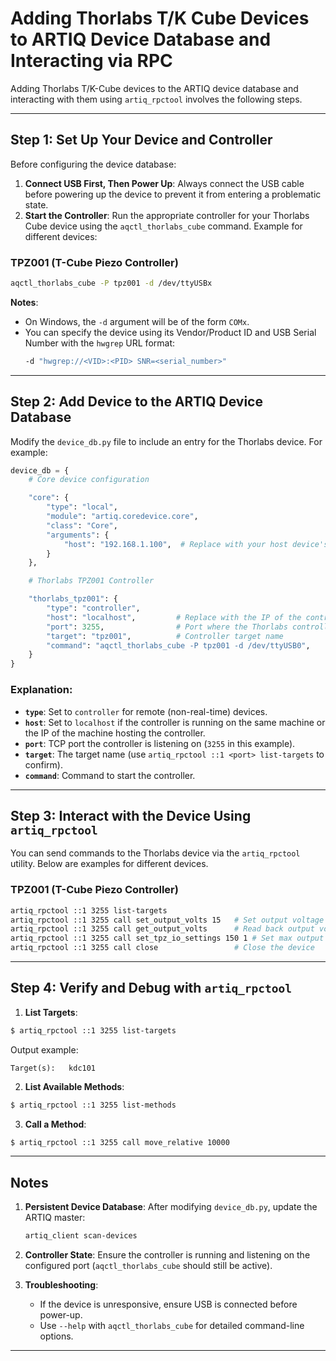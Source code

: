 # Adding Thorlabs T/K Cube Devices to ARTIQ Device Database and Interacting via RPC

Adding Thorlabs T/K-Cube devices to the ARTIQ device database and interacting with them using `artiq_rpctool` involves the following steps.

---

## **Step 1: Set Up Your Device and Controller**
Before configuring the device database:

1. **Connect USB First, Then Power Up**: Always connect the USB cable before powering up the device to prevent it from entering a problematic state.
2. **Start the Controller**: Run the appropriate controller for your Thorlabs Cube device using the `aqctl_thorlabs_cube` command. Example for different devices:

### **TPZ001 (T-Cube Piezo Controller)**
```bash
aqctl_thorlabs_cube -P tpz001 -d /dev/ttyUSBx
```

**Notes**:
- On Windows, the `-d` argument will be of the form `COMx`.
- You can specify the device using its Vendor/Product ID and USB Serial Number with the `hwgrep` URL format:
  ```bash
  -d "hwgrep://<VID>:<PID> SNR=<serial_number>"
  ```

---

## **Step 2: Add Device to the ARTIQ Device Database**
Modify the `device_db.py` file to include an entry for the Thorlabs device. For example:

```python
device_db = {
    # Core device configuration

    "core": {
        "type": "local",
        "module": "artiq.coredevice.core",
        "class": "Core",
        "arguments": {
            "host": "192.168.1.100",  # Replace with your host device's IP
        }
    },

    # Thorlabs TPZ001 Controller

    "thorlabs_tpz001": {
        "type": "controller",
        "host": "localhost",         # Replace with the IP of the controller
        "port": 3255,                # Port where the Thorlabs controller listens
        "target": "tpz001",          # Controller target name
        "command": "aqctl_thorlabs_cube -P tpz001 -d /dev/ttyUSB0",
    }
}
```

### Explanation:
- **`type`**: Set to `controller` for remote (non-real-time) devices.
- **`host`**: Set to `localhost` if the controller is running on the same machine or the IP of the machine hosting the controller.
- **`port`**: TCP port the controller is listening on (`3255` in this example).
- **`target`**: The target name (use `artiq_rpctool ::1 <port> list-targets` to confirm).
- **`command`**: Command to start the controller.

---

## **Step 3: Interact with the Device Using `artiq_rpctool`**
You can send commands to the Thorlabs device via the `artiq_rpctool` utility. Below are examples for different devices.

### **TPZ001 (T-Cube Piezo Controller)**
```bash
artiq_rpctool ::1 3255 list-targets
artiq_rpctool ::1 3255 call set_output_volts 15   # Set output voltage to 15 V
artiq_rpctool ::1 3255 call get_output_volts      # Read back output voltage
artiq_rpctool ::1 3255 call set_tpz_io_settings 150 1 # Set max output voltage to 150 V
artiq_rpctool ::1 3255 call close                 # Close the device
```

---

## **Step 4: Verify and Debug with `artiq_rpctool`**

1. **List Targets**:

```bash
$ artiq_rpctool ::1 3255 list-targets
```
   Output example:
   ```
   Target(s):   kdc101
   ```

2. **List Available Methods**:
```bash
$ artiq_rpctool ::1 3255 list-methods
```

3. **Call a Method**:
```bash
$ artiq_rpctool ::1 3255 call move_relative 10000
```

---

## **Notes**
1. **Persistent Device Database**:
   After modifying `device_db.py`, update the ARTIQ master:
   ```bash
   artiq_client scan-devices
   ```

2. **Controller State**:
   Ensure the controller is running and listening on the configured port (`aqctl_thorlabs_cube` should still be active).

3. **Troubleshooting**:
   - If the device is unresponsive, ensure USB is connected before power-up.
   - Use `--help` with `aqctl_thorlabs_cube` for detailed command-line options.

---
